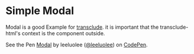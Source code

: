 # Simple Modal

Modal is a good Example for [transclude](http://leeluolee.gitbooks.io/regular-guide/en/advanced/component.html). it is important that the transclude-html's context is the component outside.


<p data-height="285" data-theme-id="480" data-slug-hash="kGqel" data-default-tab="result" class='codepen'>See the Pen <a href='http://codepen.io/leeluolee/pen/kGqel/'>Modal</a> by leeluolee (<a href='http://codepen.io/leeluolee'>@leeluolee</a>) on <a href='http://codepen.io'>CodePen</a>.</p>
